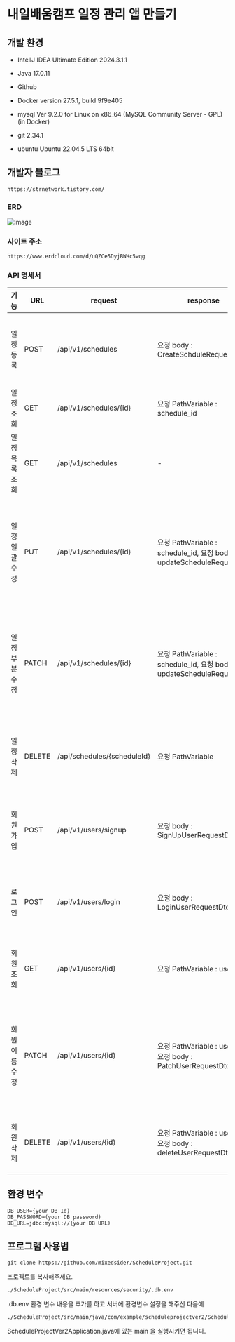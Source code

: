 # 내일배움캠프 일정 관리 앱 만들기


## 개발 환경
- IntellJ IDEA Ultimate Edition 2024.3.1.1

- Java 17.0.11

- Github

- Docker version 27.5.1, build 9f9e405

- mysql  Ver 9.2.0 for Linux on x86_64 (MySQL Community Server - GPL) (in Docker)

- git 2.34.1

- ubuntu Ubuntu 22.04.5 LTS 64bit


## 개발자 블로그

    https://strnetwork.tistory.com/

### ERD

![image](https://github.com/user-attachments/assets/e685cb67-edf5-4bd5-8afc-49168056659e)


### 사이트 주소

    https://www.erdcloud.com/d/uQZCe5DyjBWHc5wqg

### API 명세서

|기능|URL|request|response|COMMENT|정상응답|잘못된 응답|
|---|---|---|---|-------|------|-------|
|일정 등록|POST|/api/v1/schedules|요청 body : CreateSchduleRequestDto|ScheduleResponseDto|201 : 정상등록|400 : DTO 요청,문제 401 : 로그인이 안됨|
|일정 조회|GET|/api/v1/schedules/{id}|요청 PathVariable : schedule_id|ScheduleResponseDto|200 : 정상조회|404 : 데이터가 없음|
|일정 목록 조회|GET|/api/v1/schedules|-|List(ScheduleResponseDto)|200 : 정상조회|-|
|일정 일괄 수정|PUT|/api/v1/schedules/{id}|요청 PathVariable : schedule_id, 요청 body : updateScheduleRequestDto|ScheduleResponseDto|200 : 정상수정|400 : DTO 요청 문제, 401 : 로그인이 안됨, 404 : 데이터가 없음|
|일정 부분 수정|PATCH|/api/v1/schedules/{id}|요청 PathVariable : schedule_id, 요청 body : updateScheduleRequestDto|ScheduleResponseDto|200 : 정상수정|400 : DTO 요청 문제, 401 : 로그인이 안됨, 404 : 데이터가 없음|
|일정 삭제|DELETE|/api/schedules/{scheduleId}|요청 PathVariable|-|200 : 정상삭제|401 : 로그인이 안됨,404 : 데이터가 없음|
|회원 가입|POST|/api/v1/users/signup|요청 body : SignUpUserRequestDto|userResponseDto|201 : 회원가입 완료|400 : DTO 요청 문제 or 이미 가입된 회원|
|로그인|POST|/api/v1/users/login|요청 body : LoginUserRequestDto|userResponseDto|200 : 정상 로그인|400 : DTO 요청 문제, 404 : 없는 회원|
|회원 조회|GET|/api/v1/users/{id}|요청 PathVariable : user_id|userResponseDto|200 : 정상 요청|401 : 권한 없음, 404 : 없는 회원|
|회원 이름 수정|PATCH|/api/v1/users/{id}|요청 PathVariable : user_id, 요청 body : PatchUserRequestDto|userResponseDto|200 : 정상수정|400 : DTO 요청 문제, 401 : 로그인이 안됨, 404 : 데이터가 없음|
|회원 삭제|DELETE|/api/v1/users/{id}|요청 PathVariable : user_id, 요청 body : deleteUserRequestDto|-|200 : 정상삭제|401 : 권한 없음, 404 : 없는 회원|

## 환경 변수

    DB_USER={your DB Id)
    DB_PASSWORD=(your DB password)
    DB_URL=jdbc:mysql://{your DB URL)


## 프로그램 사용법

    git clone https://github.com/mixedsider/ScheduleProject.git

프로젝트를 복사해주세요.

    ./ScheduleProject/src/main/resources/security/.db.env
    
.db.env 환경 변수 내용을 추가를 하고 서버에 환경변수 설정을 해주신 다음에

    ./ScheduleProject/src/main/java/com/example/scheduleprojectver2/ScheduleProjectVer2Application.java
    
ScheduleProjectVer2Application.java에 있는 main 을 실행시키면 됩니다.



